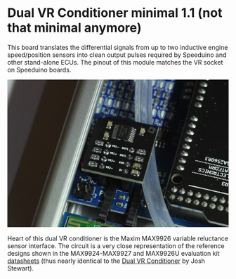 # Dual VR Conditioner minimal 1.1 (not that minimal anymore)

This board translates the differential signals from up to two inductive engine speed/position sensors into clean output pulses required by Speeduino and other stand-alone ECUs. The pinout of this module matches the VR socket on Speeduino boards.

![Dual VR Conditioner minimal 1.1 on UA4C](Photos/03.jpg)

Heart of this dual VR conditioner is the Maxim MAX9926 variable reluctance sensor interface. The circuit is a very close representation of the reference designs shown in the MAX9924-MAX9927 and MAX9926U evaluation kit [datasheets](Resources) (thus nearly identical to the [Dual VR Conditioner](https://github.com/noisymime/speeduino/tree/master/reference/hardware/VR%20Conditioner) by Josh Stewart).
